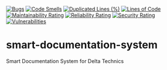 [![Bugs](https://sonar.jonasclaes.be/api/project_badges/measure?project=jonasclaes_smart-documentation-system&metric=bugs)](https://sonar.jonasclaes.be/dashboard?id=jonasclaes_smart-documentation-system)
[![Code Smells](https://sonar.jonasclaes.be/api/project_badges/measure?project=jonasclaes_smart-documentation-system&metric=code_smells)](https://sonar.jonasclaes.be/dashboard?id=jonasclaes_smart-documentation-system)
[![Duplicated Lines (%)](https://sonar.jonasclaes.be/api/project_badges/measure?project=jonasclaes_smart-documentation-system&metric=duplicated_lines_density)](https://sonar.jonasclaes.be/dashboard?id=jonasclaes_smart-documentation-system)
[![Lines of Code](https://sonar.jonasclaes.be/api/project_badges/measure?project=jonasclaes_smart-documentation-system&metric=ncloc)](https://sonar.jonasclaes.be/dashboard?id=jonasclaes_smart-documentation-system)
[![Maintainability Rating](https://sonar.jonasclaes.be/api/project_badges/measure?project=jonasclaes_smart-documentation-system&metric=sqale_rating)](https://sonar.jonasclaes.be/dashboard?id=jonasclaes_smart-documentation-system)
[![Reliability Rating](https://sonar.jonasclaes.be/api/project_badges/measure?project=jonasclaes_smart-documentation-system&metric=reliability_rating)](https://sonar.jonasclaes.be/dashboard?id=jonasclaes_smart-documentation-system)
[![Security Rating](https://sonar.jonasclaes.be/api/project_badges/measure?project=jonasclaes_smart-documentation-system&metric=security_rating)](https://sonar.jonasclaes.be/dashboard?id=jonasclaes_smart-documentation-system)
[![Vulnerabilities](https://sonar.jonasclaes.be/api/project_badges/measure?project=jonasclaes_smart-documentation-system&metric=vulnerabilities)](https://sonar.jonasclaes.be/dashboard?id=jonasclaes_smart-documentation-system)

# smart-documentation-system
Smart Documentation System for Delta Technics
